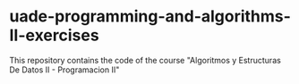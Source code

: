# uade-programming-and-algorithms-II-exercises
This repository contains the code of the course "Algoritmos y Estructuras De Datos II - Programacion II"
